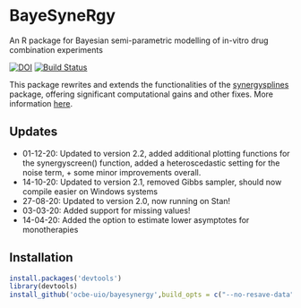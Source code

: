 # BayeSyneRgy

An R package for Bayesian semi-parametric modelling of in-vitro drug combination experiments 

[![DOI](https://zenodo.org/badge/192396008.svg)](https://zenodo.org/badge/latestdoi/192396008)
[![Build Status](https://travis-ci.org/ocbe-uio/bayesynergy.svg?branch=master)](https://travis-ci.org/ocbe-uio/bayesynergy)

This package rewrites and extends the functionalities of the [synergysplines](https://github.com/ocbe-uio/synergysplines) package, offering significant computational gains and other fixes. More information [here](https://github.com/ocbe-uio/bayesynergy/issues/2#issuecomment-718553824).

## Updates
- 01-12-20: Updated to version 2.2, added additional plotting functions for the synergyscreen() function, added a heteroscedastic setting for the noise term, + some minor improvements overall.
- 14-10-20: Updated to version 2.1, removed Gibbs sampler, should now compile easier on Windows systems
- 27-08-20: Updated to version 2.0, now running on Stan!
- 03-03-20: Added support for missing values!
- 14-04-20: Added the option to estimate lower asymptotes for monotherapies



## Installation

```r
install.packages('devtools')
library(devtools)
install_github('ocbe-uio/bayesynergy',build_opts = c("--no-resave-data", "--no-manual"))
```
